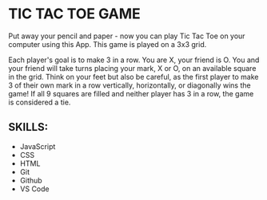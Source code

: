 # TIC TAC TOE GAME
Put away your pencil and paper - now you can play Tic Tac Toe on your computer using this App. This game is played on a 3x3 grid.

Each player's goal is to make 3 in a row. You are X, your friend is O. You and your friend will take turns placing your mark, X or O, on an available square in the grid. Think on your feet but also be careful, as the first player to make
3 of their own mark in a row vertically, horizontally, or diagonally wins the game! If all 9 squares are filled and neither player has 3 in a row, the game is considered a tie.

## SKILLS: 
- JavaScript 
- CSS
- HTML
- Git
- Github
- VS Code